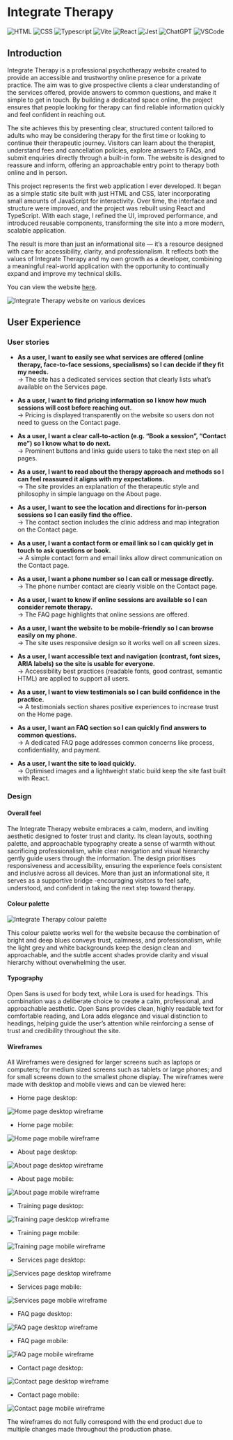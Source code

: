 # Integrate Therapy

![HTML](./tech/html.png) ![CSS](./tech/css.png) ![Typescript](./tech/typescript.png) ![Vite](./tech/vite.png) ![React](./tech/react.png) ![Jest](./tech/jest.png) ![ChatGPT](./tech/chatgpt.png) ![VSCode](./tech/vscode.png)

## Introduction

Integrate Therapy is a professional psychotherapy website created to provide an accessible and trustworthy online presence for a private practice. The aim was to give prospective clients a clear understanding of the services offered, provide answers to common questions, and make it simple to get in touch. By building a dedicated space online, the project ensures that people looking for therapy can find reliable information quickly and feel confident in reaching out.

The site achieves this by presenting clear, structured content tailored to adults who may be considering therapy for the first time or looking to continue their therapeutic journey. Visitors can learn about the therapist, understand fees and cancellation policies, explore answers to FAQs, and submit enquiries directly through a built-in form. The website is designed to reassure and inform, offering an approachable entry point to therapy both online and in person.

This project represents the first web application I ever developed. It began as a simple static site built with just HTML and CSS, later incorporating small amounts of JavaScript for interactivity. Over time, the interface and structure were improved, and the project was rebuilt using React and TypeScript. With each stage, I refined the UI, improved performance, and introduced reusable components, transforming the site into a more modern, scalable application.

The result is more than just an informational site — it’s a resource designed with care for accessibility, clarity, and professionalism. It reflects both the values of Integrate Therapy and my own growth as a developer, combining a meaningful real-world application with the opportunity to continually expand and improve my technical skills.

You can view the website [here](https://sasantazayoni.github.io/integrate-therapy/).

![Integrate Therapy website on various devices](documentation/amiresponsive.png)

## User Experience

### User stories

- **As a user, I want to easily see what services are offered (online therapy, face-to-face sessions, specialisms) so I can decide if they fit my needs.**  
  → The site has a dedicated services section that clearly lists what’s available on the Services page.

- **As a user, I want to find pricing information so I know how much sessions will cost before reaching out.**  
  → Pricing is displayed transparently on the website so users don not need to guess on the Contact page.

- **As a user, I want a clear call-to-action (e.g. “Book a session”, “Contact me”) so I know what to do next.**  
  → Prominent buttons and links guide users to take the next step on all pages.

- **As a user, I want to read about the therapy approach and methods so I can feel reassured it aligns with my expectations.**  
  → The site provides an explanation of the therapeutic style and philosophy in simple language on the About page.

- **As a user, I want to see the location and directions for in-person sessions so I can easily find the office.**  
  → The contact section includes the clinic address and map integration on the Contact page.

- **As a user, I want a contact form or email link so I can quickly get in touch to ask questions or book.**  
  → A simple contact form and email links allow direct communication on the Contact page.

- **As a user, I want a phone number so I can call or message directly.**  
  → The phone number contact are clearly visible on the Contact page.

- **As a user, I want to know if online sessions are available so I can consider remote therapy.**  
  → The FAQ page highlights that online sessions are offered.

- **As a user, I want the website to be mobile-friendly so I can browse easily on my phone.**  
  → The site uses responsive design so it works well on all screen sizes.

- **As a user, I want accessible text and navigation (contrast, font sizes, ARIA labels) so the site is usable for everyone.**  
  → Accessibility best practices (readable fonts, good contrast, semantic HTML) are applied to support all users.

- **As a user, I want to view testimonials so I can build confidence in the practice.**  
  → A testimonials section shares positive experiences to increase trust on the Home page.

- **As a user, I want an FAQ section so I can quickly find answers to common questions.**  
  → A dedicated FAQ page addresses common concerns like process, confidentiality, and payment.

- **As a user, I want the site to load quickly.**  
  → Optimised images and a lightweight static build keep the site fast built with React.

### Design

#### Overall feel

The Integrate Therapy website embraces a calm, modern, and inviting aesthetic designed to foster trust and clarity. Its clean layouts, soothing palette, and approachable typography create a sense of warmth without sacrificing professionalism, while clear navigation and visual hierarchy gently guide users through the information. The design prioritises responsiveness and accessibility, ensuring the experience feels consistent and inclusive across all devices. More than just an informational site, it serves as a supportive bridge -encouraging visitors to feel safe, understood, and confident in taking the next step toward therapy.

#### Colour palette

![Integrate Therapy colour palette](documentation/colourpalette.png)

This colour palette works well for the website because the combination of bright and deep blues conveys trust, calmness, and professionalism, while the light grey and white backgrounds keep the design clean and approachable, and the subtle accent shades provide clarity and visual hierarchy without overwhelming the user.

#### Typography

Open Sans is used for body text, while Lora is used for headings. This combination was a deliberate choice to create a calm, professional, and approachable aesthetic. Open Sans provides clean, highly readable text for comfortable reading, and Lora adds elegance and visual distinction to headings, helping guide the user’s attention while reinforcing a sense of trust and credibility throughout the site.

#### Wireframes

All Wireframes were designed for larger screens such as laptops or computers; for medium sized screens such as tablets or large phones; and for small screens down to the smallest phone display. The wireframes were made with desktop and mobile views and can be viewed here:

* Home page desktop:

![Home page desktop wireframe](documentation/homedesktop.jpg) <br>

* Home page mobile:

![Home page mobile wireframe](documentation/homemobile.jpg) <br>

* About page desktop:

![About page desktop wireframe](documentation/aboutdesktop.jpg) <br>

* About page mobile:

![About page mobile wireframe](documentation/aboutmobile.jpg) <br>

* Training page desktop:
 
![Training page desktop wireframe](documentation/trainingdesktop.jpg) <br>

* Training page mobile:

![Training page mobile wireframe](documentation/trainingmobile.jpg) <br>

* Services page desktop:

![Services page desktop wireframe](documentation/servicesdesktop.jpg) <br>

* Services page mobile:

![Services page mobile wireframe](documentation/servicesmobile.jpg) <br>

* FAQ page desktop:

![FAQ page desktop wireframe](documentation/faqdesktop.jpg) <br>

* FAQ page mobile:

![FAQ page mobile wireframe](documentation/faqmobile.jpg) <br>

* Contact page desktop:

![Contact page desktop wireframe](documentation/contactdesktop.jpg) <br>

* Contact page mobile:

![Contact page mobile wireframe](documentation/contactmobile.jpg) <br>

The wireframes do not fully correspond with the end product due to multiple changes made throughout the production phase.
